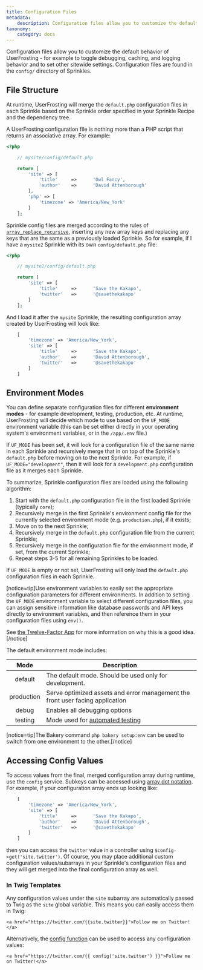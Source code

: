 ```yaml
---
title: Configuration Files
metadata:
    description: Configuration files allow you to customize the default behavior of UserFrosting - for example to toggle debugging, caching, and logging behavior and to set other sitewide settings.
taxonomy:
    category: docs
---
```


Configuration files allow you to customize the default behavior of UserFrosting - for example to toggle debugging, caching, and logging behavior and to set other sitewide settings. Configuration files are found in the `config/` directory of Sprinkles.

## File Structure

At runtime, UserFrosting will merge the `default.php` configuration files in each Sprinkle based on the Sprinkle order specified in your Sprinkle Recipe and the dependency tree.

A UserFrosting configuration file is nothing more than a PHP script that returns an associative array. For example:

```php
<?php

    // mysite/config/default.php

    return [
        'site' => [
            'title'     =>      'Owl Fancy',
            'author'    =>      'David Attenborough'
        ],
        'php' => [
            'timezone' => 'America/New_York'
        ]
    ];
```

Sprinkle config files are merged according to the rules of [`array_replace_recursive`](http://php.net/manual/en/function.array-replace-recursive.php), inserting any new array keys and replacing any keys that are the same as a previously loaded Sprinkle. So for example, if I have a `mysite2` Sprinkle with its own `config/default.php` file:

```php
<?php

    // mysite2/config/default.php

    return [
        'site' => [
            'title'     =>      'Save the Kakapo',
            'twitter'   =>      '@savethekakapo'
        ]
    ];
```

And I load it after the `mysite` Sprinkle, the resulting configuration array created by UserFrosting will look like:

```php
    [
        'timezone' => 'America/New_York',
        'site' => [
            'title'     =>      'Save the Kakapo',
            'author'    =>      'David Attenborough',
            'twitter'   =>      '@savethekakapo'
        ]
    ]
```

## Environment Modes

You can define separate configuration files for different **environment modes** - for example development, testing, production, etc. At runtime, UserFrosting will decide which mode to use based on the `UF_MODE` environment variable (this can be set either directly in your operating system's environment variables, or in the `/app/.env` file.)

If `UF_MODE` has been set, it will look for a configuration file of the same name in each Sprinkle and recursively merge that in on top of the Sprinkle's `default.php` before moving on to the next Sprinkle. For example, if `UF_MODE="development"`, then it will look for a `development.php` configuration file as it merges each Sprinkle.

To summarize, Sprinkle configuration files are loaded using the following algorithm:

1. Start with the `default.php` configuration file in the first loaded Sprinkle (typically `core`);
2. Recursively merge in the first Sprinkle's environment config file for the currently selected environment mode (e.g. `production.php`), if it exists;
3. Move on to the next Sprinkle;
4. Recursively merge in the `default.php` configuration file from the current Sprinkle;
5. Recursively merge in the configuration file for the environment mode, if set, from the current Sprinkle;
6. Repeat steps 3-5 for all remaining Sprinkles to be loaded.

If `UF_MODE` is empty or not set, UserFrosting will only load the `default.php` configuration files in each Sprinkle.

[notice=tip]Use environment variables to easily set the appropriate configuration parameters for different environments. In addition to setting the `UF_MODE` environment variable to select different configuration files, you can assign sensitive information like database passwords and API keys directly to environment variables, and then reference them in your configuration files using `env()`.

See [the Twelve-Factor App](https://12factor.net/config) for more information on why this is a good idea.[/notice]

The default environment mode includes:

|    Mode    | Description                                                                   |
| :--------: | ----------------------------------------------------------------------------- |
|  default   | The default mode. Should be used only for development.                        |
| production | Serve optimized assets and error management the front user facing application |
|   debug    | Enables all debugging options                                                 |
|  testing   | Mode used for [automated testing](/testing)                                   |

[notice=tip]The Bakery command `php bakery setup:env` can be used to switch from one environment to the other.[/notice]

## Accessing Config Values

To access values from the final, merged configuration array during runtime, use the `config` service. Subkeys can be accessed using [array dot notation](https://medium.com/@assertchris/dot-notation-3fd3e42edc61). For example, if your configuration array ends up looking like:

```php
    [
        'timezone' => 'America/New_York',
        'site' => [
            'title'     =>      'Save the Kakapo',
            'author'    =>      'David Attenborough',
            'twitter'   =>      '@savethekakapo'
        ]
    ]
```

then you can access the `twitter` value in a controller using `$config->get('site.twitter')`. Of course, you may place additional custom configuration values/subarrays in your Sprinkle's configuration files and they will get merged into the final configuration array as well.

### In Twig Templates

Any configuration values under the `site` subarray are automatically passed to Twig as the `site` global variable. This means you can easily access them in Twig:

```twig
<a href="https://twitter.com/{{site.twitter}}">Follow me on Twitter!</a>
```

Alternatively, the [config function](/templating-with-twig/filters-and-functions#config) can be used to access any configuration values:

```twig
<a href="https://twitter.com/{{ config('site.twitter') }}">Follow me on Twitter!</a>
```
